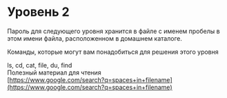 # Уровень 2

Пароль для следующего уровня хранится в файле с именем пробелы в этом имени файла, расположенном в домашнем каталоге.   

Команды, которые могут вам понадобиться для решения этого уровня  

ls, cd, cat, file, du, find   
Полезный материал для чтения  
[https://www.google.com/search?q=spaces+in+filename](https://www.google.com/search?q=spaces+in+filename)


